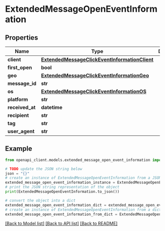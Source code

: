 # ExtendedMessageOpenEventInformation



## Properties

Name | Type | Description | Notes
------------ | ------------- | ------------- | -------------
**client** | [**ExtendedMessageClickEventInformationClient**](ExtendedMessageClickEventInformationClient.md) |  | [optional] 
**first_open** | **bool** |  | [optional] 
**geo** | [**ExtendedMessageClickEventInformationGeo**](ExtendedMessageClickEventInformationGeo.md) |  | [optional] 
**message_id** | **str** |  | [optional] 
**os** | [**ExtendedMessageClickEventInformationOS**](ExtendedMessageClickEventInformationOS.md) |  | [optional] 
**platform** | **str** |  | [optional] 
**received_at** | **datetime** |  | [optional] 
**recipient** | **str** |  | [optional] 
**tag** | **str** |  | [optional] 
**user_agent** | **str** |  | [optional] 

## Example

```python
from openapi_client.models.extended_message_open_event_information import ExtendedMessageOpenEventInformation

# TODO update the JSON string below
json = "{}"
# create an instance of ExtendedMessageOpenEventInformation from a JSON string
extended_message_open_event_information_instance = ExtendedMessageOpenEventInformation.from_json(json)
# print the JSON string representation of the object
print(ExtendedMessageOpenEventInformation.to_json())

# convert the object into a dict
extended_message_open_event_information_dict = extended_message_open_event_information_instance.to_dict()
# create an instance of ExtendedMessageOpenEventInformation from a dict
extended_message_open_event_information_from_dict = ExtendedMessageOpenEventInformation.from_dict(extended_message_open_event_information_dict)
```
[[Back to Model list]](../README.md#documentation-for-models) [[Back to API list]](../README.md#documentation-for-api-endpoints) [[Back to README]](../README.md)


